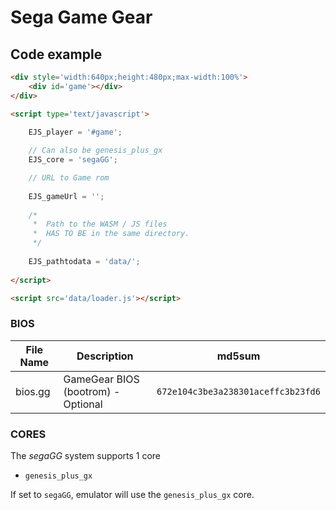 # Sega Game Gear

## Code example

```html
<div style='width:640px;height:480px;max-width:100%'>
    <div id='game'></div>
</div>

<script type='text/javascript'>

    EJS_player = '#game';
    
    // Can also be genesis_plus_gx
    EJS_core = 'segaGG';

    // URL to Game rom
     
    EJS_gameUrl = '';
    
    /*
     *  Path to the WASM / JS files
     *  HAS TO BE in the same directory.
     */
    
    EJS_pathtodata = 'data/';
    
</script>

<script src='data/loader.js'></script>
```

### BIOS

|  File Name  |  Description  |    md5sum   |
| ----------- | ------------- | ----------- |
| bios.gg | GameGear BIOS (bootrom) - Optional | `672e104c3be3a238301aceffc3b23fd6`

### CORES

The *segaGG* system supports 1 core
- `genesis_plus_gx`

If set to `segaGG`, emulator will use the `genesis_plus_gx` core.
